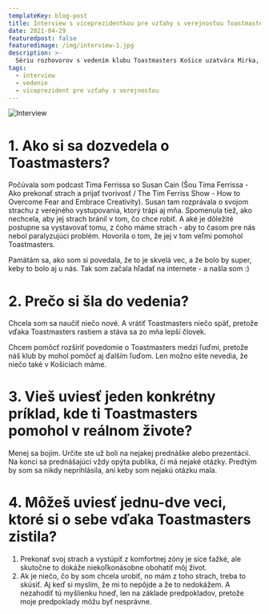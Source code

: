 ```yaml
---
templateKey: blog-post
title: Interview s viceprezidentkou pre vzťahy s verejnosťou Toastmasters Košice
date: 2021-04-29
featuredpost: false
featuredimage: /img/interview-1.jpg
description: >-
  Sériu rozhovorov s vedením klubu Toastmasters Košice uzatvára Mirka, viceprezidentka pre vzťahy s verejnosťou. Prečítajte si, čo ju motivovalo vstúpiť do klubu.
tags:
  - interview
  - vedenie
  - viceprezident pre vzťahy s verejnosťou
---
```

![Interview](/img/interview-1.jpg)

# 1. Ako si sa dozvedela o Toastmasters?
Počúvala som podcast Tima Ferrissa so Susan Cain (Šou Tima Ferrissa - Ako prekonať strach a prijať tvorivosť / The Tim Ferriss Show - How to Overcome Fear and Embrace Creativity).
Susan tam rozprávala o svojom strachu z verejného vystupovania, ktorý trápi aj mňa. Spomenula tiež, ako nechcela, aby jej strach bránil v tom, čo chce robiť. A aké je dôležité postupne sa vystavovať tomu, z čoho máme strach - aby to časom pre nás nebol paralyzujúci problém. Hovorila o tom, že jej v tom veľmi pomohol Toastmasters. 

Pamätám sa, ako som si povedala, že to je skvelá vec, a že bolo by super, keby to bolo aj u nás. Tak som začala hľadať na internete - a našla som :)

# 2. Prečo si šla do vedenia?
Chcela som sa naučiť niečo nové. A vrátiť Toastmasters niečo späť, pretože vďaka Toastmasters rastiem a stáva sa zo mňa lepší človek. 

Chcem pomôcť rozšíriť povedomie o Toastmasters medzi ľuďmi, pretože náš klub by mohol pomôcť aj ďalším ľuďom. Len možno ešte nevedia, že niečo také v Košiciach máme.

# 3. Vieš uviesť jeden konkrétny príklad, kde ti Toastmasters pomohol v reálnom živote?
Menej sa bojím. Určite ste už boli na nejakej prednáške alebo prezentácii. Na konci sa prednášajúci vždy opýta publika, či má nejaké otázky. Predtým by som sa nikdy neprihlásila, ani keby som nejakú otázku mala.

# 4. Môžeš uviesť jednu-dve veci, ktoré si o sebe vďaka Toastmasters zistila?
1. Prekonať svoj strach a vystúpiť z komfortnej zóny je síce ťažké, ale skutočne to dokáže niekoľkonásobne obohatiť môj život.
2. Ak je niečo, čo by som chcela urobiť, no mám z toho strach, treba to skúsiť. Aj keď si myslím, že mi to nepôjde a že to nedokážem. A nezahodiť tú myšlienku hneď, len na základe predpokladov, pretože moje predpoklady môžu byť nesprávne.
